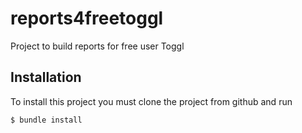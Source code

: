 # reports4freetoggl
Project to build reports for free user Toggl

## Installation

To install this project you must clone the project from github and run

    $ bundle install

